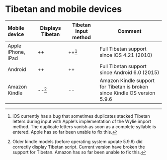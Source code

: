 # Tibetan and mobile devices

| Mobile device | Displays Tibetan | Tibetan input method | Comment |
| :--------- | --- | --- | ----------------------------|
| Apple iPhone, iPad | ++ | ++[^1] | Full Tibetan support since iOS 4.21 (2010) |
| Android | ++ | ++ | Full Tibetan support since Android 6.0 (2015) |
| Amazon Kindle | --[^2] | -- | Amazon Kindle support for Tibetan is broken since Kindle OS version 5.9.6 |




[^1]: iOS currently has a bug that sometimes duplicates stacked Tibetan letters during input with Apple's implementation of the Wylie import method. The duplicate letters vanish as soon as a complete syllable is entered. Apple has so far been unable to fix this.
[^2]: Older kindle models (before operating system update 5.9.6) did correctly display Tibetan script. Current version have broken the support for Tibetan. Amazon has so far been unable to fix this.
